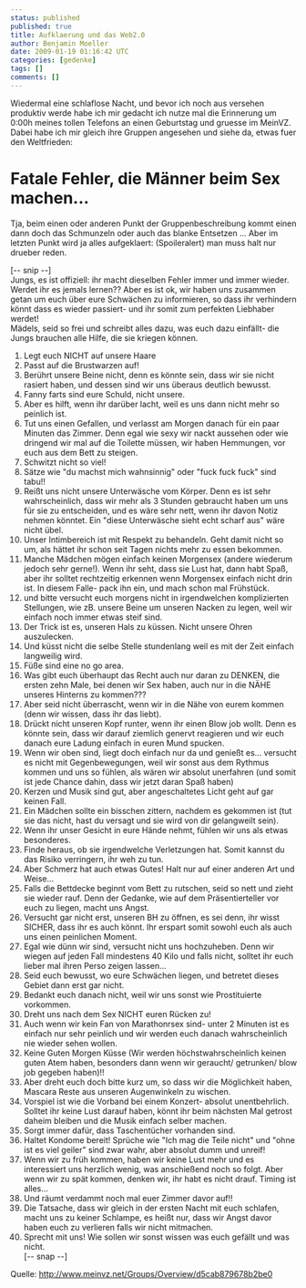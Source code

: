 ```yaml
---
status: published
published: true
title: Aufklaerung und das Web2.0
author: Benjamin Moeller
date: 2009-01-19 01:16:42 UTC
categories: [gedenke]
tags: []
comments: []
---
```

Wiedermal eine schlaflose Nacht, und bevor ich noch aus versehen produktiv werde habe ich mir gedacht ich nutze mal die Erinnerung um 0:00h meines tollen Telefons an einen Geburtstag und gruesse im MeinVZ. Dabei habe ich mir gleich ihre Gruppen angesehen und siehe da, etwas fuer den Weltfrieden:  
# Fatale Fehler, die Männer beim Sex machen...

Tja, beim einen oder anderen Punkt der Gruppenbeschreibung kommt einen dann doch das Schmunzeln oder auch das blanke Entsetzen ... Aber im letzten Punkt wird ja alles aufgeklaert: (Spoileralert) man muss halt nur drueber reden.  

[-- snip --]  
Jungs, es ist offiziell: ihr macht dieselben Fehler immer und immer wieder. Werdet ihr es jemals lernen?? Aber es ist ok, wir haben uns zusammen getan um euch über eure Schwächen zu informieren, so dass ihr verhindern könnt dass es wieder passiert- und ihr somit zum perfekten Liebhaber werdet!  
Mädels, seid so frei und schreibt alles dazu, was euch dazu einfällt- die Jungs brauchen alle Hilfe, die sie kriegen können.  

1. Legt euch NICHT auf unsere Haare  
2. Passt auf die Brustwarzen auf!  
3. Berührt unsere Beine nicht, denn es könnte sein, dass wir sie nicht rasiert haben, und dessen sind wir uns überaus deutlich bewusst.  
4. Fanny farts sind eure Schuld, nicht unsere.  
5. Aber es hilft, wenn ihr darüber lacht, weil es uns dann nicht mehr so peinlich ist.  
6. Tut uns einen Gefallen, und verlasst am Morgen danach für ein paar Minuten das Zimmer. Denn egal wie sexy wir nackt aussehen oder wie dringend wir mal auf die Toilette müssen, wir haben Hemmungen, vor euch aus dem Bett zu steigen.  
7. Schwitzt nicht so viel!  
8. Sätze wie "du machst mich wahnsinnig" oder "fuck fuck fuck" sind tabu!!  
9. Reißt uns nicht unsere Unterwäsche vom Körper. Denn es ist sehr wahrscheinlich, dass wir mehr als 3 Stunden gebraucht haben um uns für sie zu entscheiden, und es wäre sehr nett, wenn ihr davon Notiz nehmen könntet. Ein "diese Unterwäsche sieht echt scharf aus" wäre nicht übel.  
10. Unser Intimbereich ist mit Respekt zu behandeln. Geht damit nicht so um, als hättet ihr schon seit Tagen nichts mehr zu essen bekommen.  
11. Manche Mädchen mögen einfach keinen Morgensex (andere wiederum jedoch sehr gerne!). Wenn ihr seht, dass sie Lust hat, dann habt Spaß, aber ihr solltet rechtzeitig erkennen wenn Morgensex einfach nicht drin ist. In diesem Falle- pack ihn ein, und mach schon mal Frühstück.  
12. und bitte versucht euch morgens nicht in irgendwelchen komplizierten Stellungen, wie zB. unsere Beine um unseren Nacken zu legen, weil wir einfach noch immer etwas steif sind.  
13. Der Trick ist es, unseren Hals zu küssen. Nicht unsere Ohren auszulecken.  
14. Und küsst nicht die selbe Stelle stundenlang weil es mit der Zeit einfach langweilig wird.  
15. Füße sind eine no go area.  
16. Was gibt euch überhaupt das Recht auch nur daran zu DENKEN, die ersten zehn Male, bei denen wir Sex haben, auch nur in die NÄHE unseres Hinterns zu kommen???  
17. Aber seid nicht überrascht, wenn wir in die Nähe von eurem kommen (denn wir wissen, dass ihr das liebt).  
18. Drückt nicht unseren Kopf runter, wenn ihr einen Blow job wollt. Denn es könnte sein, dass wir darauf ziemlich genervt reagieren und wir euch danach eure Ladung einfach in euren Mund spucken.  
19. Wenn wir oben sind, liegt doch einfach nur da und genießt es... versucht es nicht mit Gegenbewegungen, weil wir sonst aus dem Rythmus kommen und uns so fühlen, als wären wir absolut unerfahren (und somit ist jede Chance dahin, dass wir jetzt daran Spaß haben)  
20. Kerzen und Musik sind gut, aber angeschaltetes Licht geht auf gar keinen Fall.  
21. Ein Mädchen sollte ein bisschen zittern, nachdem es gekommen ist (tut sie das nicht, hast du versagt und sie wird von dir gelangweilt sein).  
22. Wenn ihr unser Gesicht in eure Hände nehmt, fühlen wir uns als etwas besonderes.  
23. Finde heraus, ob sie irgendwelche Verletzungen hat. Somit kannst du das Risiko verringern, ihr weh zu tun.  
24. Aber Schmerz hat auch etwas Gutes! Halt nur auf einer anderen Art und Weise...  
25. Falls die Bettdecke beginnt vom Bett zu rutschen, seid so nett und zieht sie wieder rauf. Denn der Gedanke, wie auf dem Präsentierteller vor euch zu liegen, macht uns Angst.  
26. Versucht gar nicht erst, unseren BH zu öffnen, es sei denn, ihr wisst SICHER, dass ihr es auch könnt. Ihr erspart somit sowohl euch als auch uns einen peinlichen Moment.  
27. Egal wie dünn wir sind, versucht nicht uns hochzuheben. Denn wir wiegen auf jeden Fall mindestens 40 Kilo und falls nicht, solltet ihr euch lieber mal ihren Perso zeigen lassen...  
28. Seid euch bewusst, wo eure Schwächen liegen, und betretet dieses Gebiet dann erst gar nicht.  
29. Bedankt euch danach nicht, weil wir uns sonst wie Prostituierte vorkommen.  
30. Dreht uns nach dem Sex NICHT euren Rücken zu!  
31. Auch wenn wir kein Fan von Marathonrsex sind- unter 2 Minuten ist es einfach nur sehr peinlich und wir werden euch danach wahrscheinlich nie wieder sehen wollen.  
32. Keine Guten Morgen Küsse (Wir werden höchstwahrscheinlich keinen guten Atem haben, besonders dann wenn wir geraucht/ getrunken/ blow job gegeben haben)!!  
33. Aber dreht euch doch bitte kurz um, so dass wir die Möglichkeit haben, Mascara Reste aus unseren Augenwinkeln zu wischen.  
34. Vorspiel ist wie die Vorband bei einem Konzert- absolut unentbehrlich. Solltet ihr keine Lust darauf haben, könnt ihr beim nächsten Mal getrost daheim bleiben und die Musik einfach selber machen.  
35. Sorgt immer dafür, dass Taschentücher vorhanden sind.  
36. Haltet Kondome bereit! Sprüche wie "Ich mag die Teile nicht" und "ohne ist es viel geiler" sind zwar wahr, aber absolut dumm und unreif!  
37. Wenn wir zu früh kommen, haben wir keine Lust mehr und es interessiert uns herzlich wenig, was anschießend noch so folgt. Aber wenn wir zu spät kommen, denken wir, ihr habt es nicht drauf. Timing ist alles...  
38. Und räumt verdammt noch mal euer Zimmer davor auf!!  
39. Die Tatsache, dass wir gleich in der ersten Nacht mit euch schlafen, macht uns zu keiner Schlampe, es heißt nur, dass wir Angst davor haben euch zu verlieren falls wir nicht mitmachen.  
40. Sprecht mit uns! Wie sollen wir sonst wissen was euch gefällt und was nicht.  
[-- snap --]  

Quelle: http://www.meinvz.net/Groups/Overview/d5cab879678b2be0  

